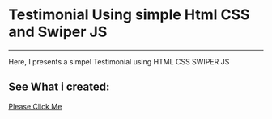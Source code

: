 <h1> Testimonial Using simple Html CSS and Swiper JS</h1>
<hr>
<p>Here, I presents a simpel Testimonial using HTML CSS SWIPER JS</p>

<h2>See What i created:</h2>
<a href="https://testimonials-using-html-css-swiper-js.vercel.app/">Please Click Me</a>

